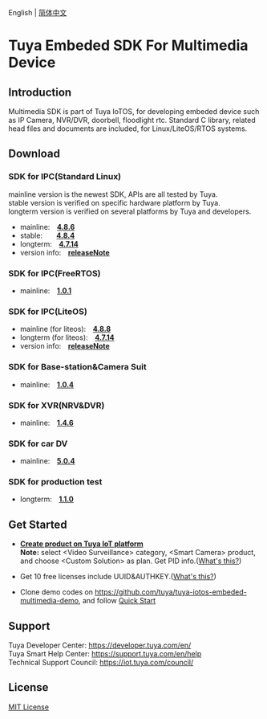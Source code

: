 English | [简体中文](./README_zh-CN.md)

# Tuya Embeded SDK For Multimedia Device

## Introduction
Multimedia SDK is part of Tuya IoTOS, for developing embeded device such as IP Camera, NVR/DVR, doorbell, floodlight rtc. Standard C library, related head files and documents are included, for Linux/LiteOS/RTOS systems.

## Download

### SDK for IPC(Standard Linux)
mainline version is the newest SDK, APIs are all tested by Tuya.<br>
stable version is verified on specific hardware platform by Tuya.<br>
longterm version is verified on several platforms by Tuya and developers.

* mainline:&emsp;**[4.8.6](./Linux/dowload_list_linux_4.8.6.md)**
* stable:&emsp;&emsp;**[4.8.4](./Linux/dowload_list_linux_4.8.4.md)**
* longterm:&emsp;**[4.7.14](./Linux/dowload_list_linux_4.7.14.md)**
* version info:&emsp;**[releaseNote](./Linux/release_note.md)**

### SDK for IPC(FreeRTOS)
* mainline:&emsp;**[1.0.1](./RTOS/dowload_list_rtos.md)**

### SDK for IPC(LiteOS)
* mainline (for liteos):&emsp;**[4.8.8](./LiteOS/dowload_list_liteos_4.8.8.md)**
* longterm (for liteos):&emsp;**[4.7.14](./LiteOS/dowload_list_liteos_4.7.14.md)**
* version info:&emsp;**[releaseNote](./LiteOS/release_note.md)**

### SDK for Base-station&Camera Suit
* mainline:&emsp;**[1.0.4](./Base-station&Camera-Suit/download_list_kit.md)**

### SDK for XVR(NRV&DVR)
* mainline:&emsp;**[1.4.6](./XVR/download_list_1.4.6.md)**

### SDK for car DV
* mainline:&emsp;**[5.0.4](./Car-DV/download_list_5.0.4.md)**

### SDK for production test
* longterm:&emsp;**[1.1.0](./fac/dowload_list_fac_1.1.0.md)**

## Get Started

* **[Create product on Tuya IoT platform](https://developer.tuya.com/en/docs/iot/configure-in-platform/create-product/create-product?id=K914jp1ijtsfe)** <br>
**Note:** select \<Video Surveillance\> category, \<Smart Camera\> product, and choose \<Custom Solution\> as plan. Get PID info.([What's this?](https://github.com/tuya/tuya-iotos-embeded-sdk-multimedia/wiki/What-is#what-is-pid))

* Get 10 free licenses include UUID&AUTHKEY.([What's this?](https://github.com/tuya/tuya-iotos-embeded-sdk-multimedia/wiki/What-is#what-is-uuid--authkey))

* Clone demo codes on https://github.com/tuya/tuya-iotos-embeded-multimedia-demo, and follow [Quick Start](https://github.com/tuya/tuya-iotos-embeded-multimedia-demo#get-started)


## Support

Tuya Developer Center: https://developer.tuya.com/en/ <br>
Tuya Smart Help Center: https://support.tuya.com/en/help <br>
Technical Support Council: https://iot.tuya.com/council/ 

## License
[MIT License](./LICENSE)
